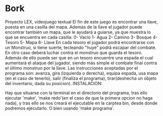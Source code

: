 # Bork
Proyecto LEX, videojuego textual
El fin de este juego es encontrar una llave, puesta en una casilla del mapa.
Además de la llave el jugador puede encontrar también un mapa, que le ayudará a guiarse,
ya que muestra lo que se encuentra en cada casilla:
0- Vacío
1- Agua
2- Camino
3- Bosque
4- Tesoro
5- Mapa
6- Llave
En cada tesoro el jugador podrá encontrarse con un Monstruo, si tiene suerte, tecleando
"huye" podrá escapar del combate. En otro caso deberá luchar contra el monstruo que 
guarda el tesoro. Además de ello puede ser que en un tesoro encuentre una espada el cual
aumentará el ataque del jugador, siendo más simple el combate final contra el último
monstruo por la llave.
Las instrucciones aceptadas por el programa son:
avanza, gira (izquierda o derecha), equipa espada, usa mapa (en el caso de tenerlo), salir
(finaliza el programa), tirar(deshecha un objeto del inventario, dada su posicion).
INSTALACION:

Hay que situarse con la terminal en el directorio del programa, tras ello ejecutar 'make',
'make redo'(en el caso de que la primera opcion no haga nada), y tras ello se nos creará
el ejecutable en la carptea bin, desde donde podremos ejecutarlo. O bien usando 'make programa'.